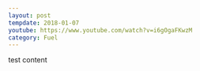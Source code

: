 ```yaml
---
layout: post
tempdate: 2018-01-07
youtube: https://www.youtube.com/watch?v=i6gOgaFKwzM
category: Fuel
---
```

test content